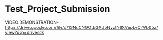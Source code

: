 # Test_Project_Submission
VIDEO DEMONSTRATION- https://drive.google.com/file/d/1SNuONGOtEGXU5NvzIN8XVepLvCrWb65z/view?usp=drivesdk
